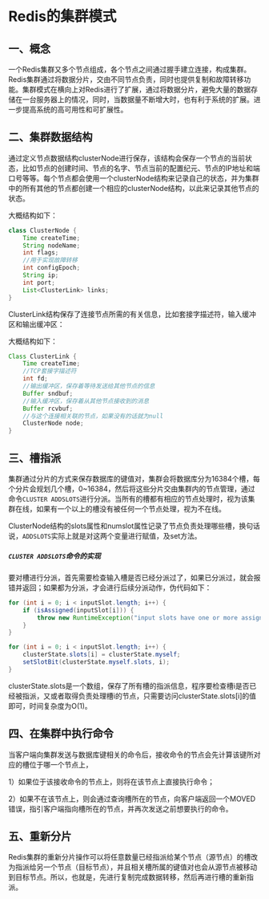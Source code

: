 # Redis的集群模式

## 一、概念

一个Redis集群又多个节点组成，各个节点之间通过握手建立连接，构成集群。Redis集群通过将数据分片，交由不同节点负责，同时也提供复制和故障转移功能。集群模式在横向上对Redis进行了扩展，通过将数据分片，避免大量的数据存储在一台服务器上的情况，同时，当数据量不断增大时，也有利于系统的扩展。进一步提高系统的高可用性和可扩展性。

## 二、集群数据结构

通过定义节点数据结构clusterNode进行保存，该结构会保存一个节点的当前状态，比如节点的创建时间、节点的名字、节点当前的配置纪元、节点的IP地址和端口号等等。每个节点都会使用一个clusterNode结构来记录自己的状态，并为集群中的所有其他的节点都创建一个相应的clusterNode结构，以此来记录其他节点的状态。

大概结构如下：

```java
class ClusterNode {
    Time createTime;
    String nodeName;
    int flags;
    //用于实现故障转移
    int configEpoch;
    String ip;
    int port;
    List<ClusterLink> links;
}
```

ClusterLink结构保存了连接节点所需的有关信息，比如套接字描述符，输入缓冲区和输出缓冲区：

大概结构如下：

```java
Class ClusterLink {
 	Time createTime;
    //TCP套接字描述符
    int fd;
    //输出缓冲区，保存着等待发送给其他节点的信息
    Buffer sndbuf;
    //输入缓冲区，保存着从其他节点接收到的消息
    Buffer rcvbuf;
    //与这个连接相关联的节点，如果没有的话就为null
    ClusterNode node;
}
```

## 三、槽指派

集群通过分片的方式来保存数据库的键值对，集群会将数据库分为16384个槽，每个分片会规划几个槽，0~16384，然后将这些分片交由集群内的节点管理，通过命令```CLUSTER ADDSLOTS```进行分派。当所有的槽都有相应的节点处理时，视为该集群在线，如果有一个以上的槽没有被任何一个节点处理，视为不在线。

ClusterNode结构的slots属性和numslot属性记录了节点负责处理哪些槽，换句话说，```ADDSLOTS```实际上就是对这两个变量进行赋值，及set方法。

##### ```CLUSTER ADDSLOTS```命令的实现

要对槽进行分派，首先需要检查输入槽是否已经分派过了，如果已分派过，就会报错并返回；如果都为分派，才会进行后续分派动作，伪代码如下：

```java
for (int i = 0; i < inputSlot.length; i++) {
    if (isAssigned(inputSlot[i])) {
        throw new RuntimeException("input slots have one or more assigned!");
    }
}

for (int i = 0; i < inputSlot.length; i++) {
    clusterState.slots[i] = clusterState.myself;
    setSlotBit(clusterState.myself.slots, i);
}
```

clusterState.slots是一个数组，保存了所有槽的指派信息，程序要检查槽i是否已经被指派，又或者取得负责处理槽i的节点，只需要访问clusterState.slots[i]的值即可，时间复杂度为O(1)。

## 四、在集群中执行命令

当客户端向集群发送与数据库键相关的命令后，接收命令的节点会先计算该键所对应的槽位于哪一个节点上，

1）如果位于该接收命令的节点上，则将在该节点上直接执行命令；

2）如果不在该节点上，则会通过查询槽所在的节点，向客户端返回一个MOVED错误，指引客户端指向槽所在的节点，并再次发送之前想要执行的命令。

## 五、重新分片

Redis集群的重新分片操作可以将任意数量已经指派给某个节点（源节点）的槽改为指派给另一个节点（目标节点），并且相关槽所属的键值对也会从源节点被移动到目标节点。所以，也就是，先进行复制完成数据转移，然后再进行槽的重新指派。